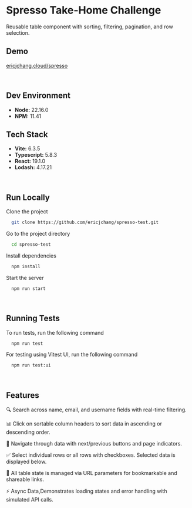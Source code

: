 # Spresso Take-Home Challenge

Reusable table component with sorting, filtering, pagination, and row selection.

## Demo

[ericjchang.cloud/spresso](https://ericjchang.cloud/spresso/)

<br/>

## Dev Environment

- **Node:** 22.16.0
- **NPM:** 11.41

## Tech Stack

- **Vite:** 6.3.5
- **Typescript:** 5.8.3
- **React:** 19.1.0
- **Lodash:** 4.17.21

<br/>

## Run Locally

Clone the project

```bash
  git clone https://github.com/ericjchang/spresso-test.git
```

Go to the project directory

```bash
  cd spresso-test
```

Install dependencies

```bash
  npm install
```

Start the server

```bash
  npm run start
```

<br/>

## Running Tests

To run tests, run the following command

```bash
  npm run test
```

For testing using Vitest UI, run the following command

```bash
  npm run test:ui
```

<br/>

## Features

🔍 Search across name, email, and username fields with real-time filtering.

📊 Click on sortable column headers to sort data in ascending or descending order.

📄 Navigate through data with next/previous buttons and page indicators.

✅ Select individual rows or all rows with checkboxes. Selected data is displayed below.

🔗 All table state is managed via URL parameters for bookmarkable and shareable links.

⚡ Async Data,Demonstrates loading states and error handling with simulated API calls.
